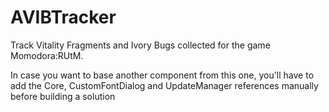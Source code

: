 # AVIBTracker
Track Vitality Fragments and Ivory Bugs collected for the game Momodora:RUtM.

In case you want to base another component from this one, you'll have to add the Core, CustomFontDialog and UpdateManager references manually before building a solution
